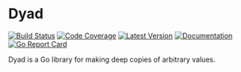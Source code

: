 # Dyad

[![Build Status](https://github.com/dogmatiq/dyad/workflows/CI/badge.svg)](https://github.com/dogmatiq/dyad/actions?workflow=CI)
[![Code Coverage](https://img.shields.io/codecov/c/github/dogmatiq/dyad/main.svg)](https://codecov.io/github/dogmatiq/dyad)
[![Latest Version](https://img.shields.io/github/tag/dogmatiq/dyad.svg?label=semver)](https://semver.org)
[![Documentation](https://img.shields.io/badge/go.dev-reference-007d9c)](https://pkg.go.dev/github.com/dogmatiq/dyad)
[![Go Report Card](https://goreportcard.com/badge/github.com/dogmatiq/dyad)](https://goreportcard.com/report/github.com/dogmatiq/dyad)

Dyad is a Go library for making deep copies of arbitrary values.
